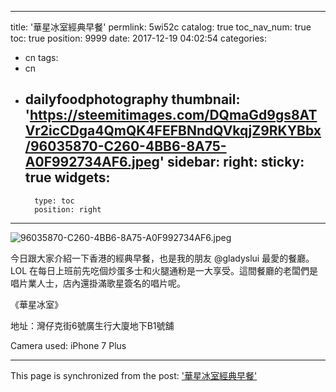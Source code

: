 
---
title: '華星冰室經典早餐'
permlink: 5wi52c
catalog: true
toc_nav_num: true
toc: true
position: 9999
date: 2017-12-19 04:02:54
categories:
- cn
tags:
- cn
- dailyfoodphotography
thumbnail: 'https://steemitimages.com/DQmaGd9gs8ATVr2icCDga4QmQK4FEFBNndQVkqjZ9RKYBbx/96035870-C260-4BB6-8A75-A0F992734AF6.jpeg'
sidebar:
    right:
        sticky: true
widgets:
    -
        type: toc
        position: right
---



![96035870-C260-4BB6-8A75-A0F992734AF6.jpeg](https://steemitimages.com/DQmaGd9gs8ATVr2icCDga4QmQK4FEFBNndQVkqjZ9RKYBbx/96035870-C260-4BB6-8A75-A0F992734AF6.jpeg)



今日跟大家介紹一下香港的經典早餐，也是我的朋友 @gladyslui 最愛的餐廳。 LOL 在每日上班前先吃個炒蛋多士和火腿通粉是一大享受。這間餐廳的老闆們是唱片業人士，店內還掛滿歌星簽名的唱片呢。


《華星冰室》

地址：灣仔克街6號廣生行大廈地下B1號舖

Camera used: iPhone 7 Plus

- - -

This page is synchronized from the post: ['華星冰室經典早餐'](https://steemit.com/@htliao/5wi52c)
